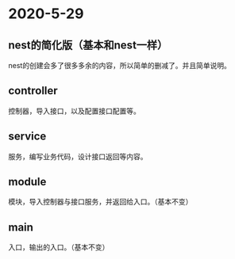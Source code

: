 # 2020-5-29
## nest的简化版（基本和nest一样）
nest的创建会多了很多多余的内容，所以简单的删减了。并且简单说明。

## controller
控制器，导入接口，以及配置接口配置等。

## service
服务，编写业务代码，设计接口返回等内容。

## module
模块，导入控制器与接口服务，并返回给入口。（基本不变）

## main
入口，输出的入口。（基本不变）